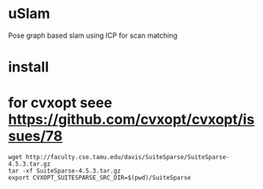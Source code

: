 # uSlam

Pose graph based slam using ICP for scan matching



# install 
# for cvxopt seee https://github.com/cvxopt/cvxopt/issues/78

```
wget http://faculty.cse.tamu.edu/davis/SuiteSparse/SuiteSparse-4.5.3.tar.gz
tar -xf SuiteSparse-4.5.3.tar.gz
export CVXOPT_SUITESPARSE_SRC_DIR=$(pwd)/SuiteSparse
```
